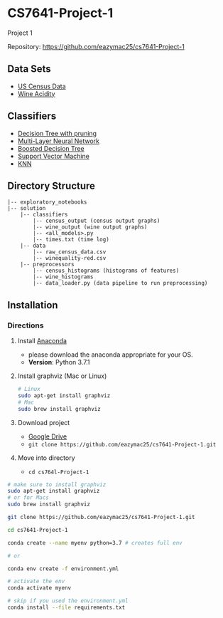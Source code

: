# CS7641-Project-1
Project 1

Repository: https://github.com/eazymac25/cs7641-Project-1

## Data Sets

- [US Census Data]()
- [Wine Acidity]()

## Classifiers
- [Decision Tree with pruning]()
- [Multi-Layer Neural Network]()
- [Boosted Decision Tree]()
- [Support Vector Machine]()
- [KNN]()

## Directory Structure
```
|-- exploratory_notebooks
|-- solution
    |-- classifiers
        |-- census_output (census output graphs)
        |-- wine_output (wine output graphs)
        |-- <all_models>.py
        |-- times.txt (time log)
    |-- data
        |-- raw_census_data.csv
        |-- winequality-red.csv
    |-- preprocessors
        |-- census_histograms (histograms of features)
        |-- wine_histograms
        |-- data_loader.py (data pipeline to run preprocessing)
```

## Installation

### Directions
1. Install [Anaconda](https://www.anaconda.com/)
    - please download the anaconda appropriate for your OS.
    - **Version**: Python 3.7.1

2. Install graphviz (Mac or Linux)

    ```bash
    # Linux
    sudo apt-get install graphviz
    # Mac 
    sudo brew install graphviz
    ```

3. Download project

    - [Google Drive]()
    - `git clone https://github.com/eazymac25/cs7641-Project-1.git`

4. Move into directory

    - `cd cs764l-Project-1`
```bash
# make sure to install graphviz
sudo apt-get install graphviz
# or for Macs
sudo brew install graphviz

git clone https://github.com/eazymac25/cs7641-Project-1.git

cd cs7641-Project-1

conda create --name myenv python=3.7 # creates full env

# or

conda env create -f environment.yml

# activate the env
conda activate myenv

# skip if you used the environment.yml
conda install --file requirements.txt

```